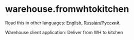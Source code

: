 # warehouse.fromwhtokitchen

Read this in other languages: [English](warehouse.fromwhtokitchen.md), [Russian/Русский](warehouse.fromwhtokitchen.ru.md). 

Warehouse client application: Deliver from WH to kitchen
